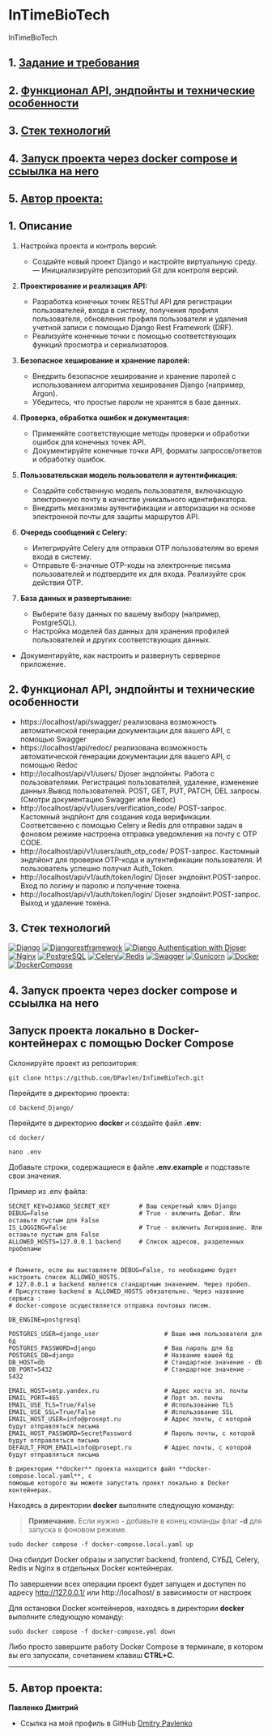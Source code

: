 # InTimeBioTech
InTimeBioTech

## 1. [Задание и требования](#1)
## 2. [Функционал API, эндпойнты и технические особенности](#2)
## 3. [Стек технологий](#3)
## 4. [Запуск проекта через docker compose и ссыылка на него](#4)
## 5. [Автор проекта:](#5)

## 1. Описание  <a id=1></a>
1. Настройка проекта и контроль версий:
    - Создайте новый проект Django и настройте виртуальную среду.
    — Инициализируйте репозиторий Git для контроля версий.

2. **Проектирование и реализация API:**
    - Разработка конечных точек RESTful API для регистрации пользователей, входа в систему, получения профиля пользователя, обновления профиля пользователя и удаления учетной записи с помощью Django Rest Framework (DRF).
    - Реализуйте конечные точки с помощью соответствующих функций просмотра и сериализаторов.

3. **Безопасное хеширование и хранение паролей:**
    - Внедрить безопасное хеширование и хранение паролей с использованием алгоритма хеширования Django (например, Argon).
    - Убедитесь, что простые пароли не хранятся в базе данных.

4. **Проверка, обработка ошибок и документация:**
    - Применяйте соответствующие методы проверки и обработки ошибок для конечных точек API.
    - Документируйте конечные точки API, форматы запросов/ответов и обработку ошибок.

5. **Пользовательская модель пользователя и аутентификация:**
    - Создайте собственную модель пользователя, включающую электронную почту в качестве уникального идентификатора.
    - Внедрить механизмы аутентификации и авторизации на основе электронной почты для защиты маршрутов API.

6. **Очередь сообщений с Celery:**
    - Интегрируйте Celery для отправки OTP пользователям во время входа в систему.
    - Отправьте 6-значные OTP-коды на электронные письма пользователей и подтвердите их для входа. Реализуйте срок действия OTP.

7. **База данных и развертывание:**
    - Выберите базу данных по вашему выбору (например, PostgreSQL).
    - Настройка моделей баз данных для хранения профилей пользователей и других соответствующих данных.
- Документируйте, как настроить и развернуть серверное приложение.



## 2. Функционал API, эндпойнты и технические особенности <a id=2></a>
- https://localhost/api/swagger/ реализована возможность автоматической генерации документации для вашего API, с помощью Swagger
- https://localhost/api/redoc/ реализована возможность автоматической генерации документации для вашего API, с помощью Redoc
- http://localhost/api/v1/users/  Djoser эндпойнты. Работа с пользователями. Регистрация пользователей, удаление, изменение данных.Вывод пользователей. POST, GET, PUT, PATCH, DEL запросы.(Смотри документацию Swagger или Redoc)
- http://localhost/api/v1/users/verification_code/ POST-запрос. Кастомный эндпйонт для создания кода верификации. Соответсвенно с помощью  Celery и Redis для отправки задач в фоновом режиме настроена отправка уведомления на почту с OTP CODE.
- http://localhost/api/v1/users/auth_otp_code/  POST-запрос. Кастомный эндпйонт для проверки OTP-кода и аутентификации пользователя. И пользователь успешно получил Auth_Token.
- http://localhost/api/v1/auth/token/login/ Djoser эндпойнт.POST-запрос. Вход по логину и паролю и получение токена.
- http://localhost/api/v1/auth/token/login/ Djoser эндпойнт.POST-запрос. Выход и удаление токена.


## 3. Стек технологий <a id=3></a>
[![Django](https://img.shields.io/badge/Django-4.2.1-6495ED)](https://www.djangoproject.com) [![Djangorestframework](https://img.shields.io/badge/djangorestframework-3.14.0-6495ED)](https://www.django-rest-framework.org/) [![Django Authentication with Djoser](https://img.shields.io/badge/Django_Authentication_with_Djoser-2.2.0-6495ED)](https://djoser.readthedocs.io/en/latest/getting_started.html) [![Nginx](https://img.shields.io/badge/Nginx-1.21.3-green)](https://nginx.org/ru/)  [![PostgreSQL](https://img.shields.io/badge/PostgreSQL-16-blue)](https://www.postgresql.org/) [![Celery](https://img.shields.io/badge/Celery-%205.2.7-blue?style=flat-square&logo=celery)](https://docs.celeryq.dev/en/stable/)[![Redis](https://img.shields.io/badge/Redis-%205.0.0-blue?style=flat-square&logo=redis)](https://redis.io/) [![Swagger](https://img.shields.io/badge/Swagger-%201.21.7-blue?style=flat-square&logo=swagger)](https://swagger.io/) [![Gunicorn](https://img.shields.io/badge/Gunicorn-%2020.0.4-blue?style=flat-square&logo=gunicorn)](https://gunicorn.org/) [![Docker](https://img.shields.io/badge/Docker-%2024.0.5-blue?style=flat-square&logo=docker)](https://www.docker.com/) [![DockerCompose](https://img.shields.io/badge/Docker_Compose-%202.21.0-blue?style=flat-square&logo=docsdotrs)](https://docs.docker.com/compose/)

## 4. Запуск проекта через docker compose и ссыылка на него <a id=4></a>

## Запуск проекта локально в Docker-контейнерах с помощью Docker Compose

Склонируйте проект из репозитория:

```shell
git clone https://github.com/DPavlen/InTimeBioTech.git
```


Перейдите в директорию проекта:

```shell
cd backend_Django/
```

Перейдите в директорию **docker** и создайте файл **.env**:

```shell
cd docker/
```

```shell
nano .env
```

Добавьте строки, содержащиеся в файле **.env.example** и подставьте 
свои значения.

Пример из .env файла:

```dotenv
SECRET_KEY=DJANGO_SECRET_KEY        # Ваш секретный ключ Django
DEBUG=False                         # True - включить Дебаг. Или оставьте пустым для False
IS_LOGGING=False                    # True - включить Логирование. Или оставьте пустым для False
ALLOWED_HOSTS=127.0.0.1 backend     # Список адресов, разделенных пробелами


# Помните, если вы выставляете DEBUG=False, то необходимо будет настроить список ALLOWED_HOSTS.
# 127.0.0.1 и backend является стандартным значением. Через пробел.
# Присутствие backend в ALLOWED_HOSTS обязательно. Через название сервиса :
# docker-compose осуществляется отправка почтовых писем.

DB_ENGINE=postgresql

POSTGRES_USER=django_user                  # Ваше имя пользователя для бд
POSTGRES_PASSWORD=django                   # Ваш пароль для бд
POSTGRES_DB=django                         # Название вашей бд
DB_HOST=db                                 # Стандартное значение - db
DB_PORT=5432                               # Стандартное значение - 5432

EMAIL_HOST=smtp.yandex.ru                  # Адрес хоста эл. почты
EMAIL_PORT=465                             # Порт эл. почты
EMAIL_USE_TLS=True/False                   # Использование TLS
EMAIL_USE_SSL=True/False                   # Использование SSL
EMAIL_HOST_USER=info@prosept.ru            # Адрес почты, с которой будут отправляться письма
EMAIL_HOST_PASSWORD=SecretPassword         # Пароль почты, с которой будут отправляться письма
DEFAULT_FROM_EMAIL=info@prosept.ru         # Адрес почты, с которой будут отправляться письма
```

```shell
В директории **docker** проекта находится файл **docker-compose.local.yaml**, с 
помощью которого вы можете запустить проект локально в Docker контейнерах.
```

Находясь в директории **docker** выполните следующую команду:

> **Примечание.** Если нужно - добавьте в конец команды флаг **-d** для запуска
> в фоновом режиме.

```shell
sudo docker compose -f docker-compose.local.yaml up
```
Она сбилдит Docker образы и запустит backend, frontend, СУБД, Celery, Redis 
и Nginx в отдельных Docker контейнерах.

По завершении всех операции проект будет запущен и доступен по адресу
http://127.0.0.1/ или http://localhost/ в зависимости от настроек

Для остановки Docker контейнеров, находясь в директории **docker** выполните 
следующую команду:

```shell
sudo docker compose -f docker-compose.yml down
```

Либо просто завершите работу Docker Compose в терминале, в котором вы его
запускали, сочетанием клавиш **CTRL+C**.

***
 
## 5. Автор проекта: <a id=5></a> 

**Павленко Дмитрий**  
- Ссылка на мой профиль в GitHub [Dmitry Pavlenko](https://github.com/DPavlen)  